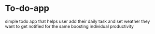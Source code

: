 # To-do-app
simple todo app that helps user add their daily task and set weather they want to get notified for the same boosting individual productivity	
